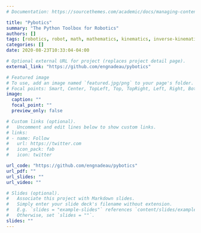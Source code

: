 ```yaml
---
# Documentation: https://sourcethemes.com/academic/docs/managing-content/

title: "Pybotics"
summary: "The Python Toolbox for Robotics"
authors: []
tags: [robotics, robot, math, mathematics, kinematics, inverse-kinematics, numpy, scipy, python-toolbox, python, pypi, research, calibration, dynamics, trajectory, impedance-control, doi,software,ml]
categories: []
date: 2020-08-23T10:33:04-04:00

# Optional external URL for project (replaces project detail page).
external_link: "https://github.com/engnadeau/pybotics"

# Featured image
# To use, add an image named `featured.jpg/png` to your page's folder.
# Focal points: Smart, Center, TopLeft, Top, TopRight, Left, Right, BottomLeft, Bottom, BottomRight.
image:
  caption: ""
  focal_point: ""
  preview_only: false

# Custom links (optional).
#   Uncomment and edit lines below to show custom links.
# links:
# - name: Follow
#   url: https://twitter.com
#   icon_pack: fab
#   icon: twitter

url_code: "https://github.com/engnadeau/pybotics"
url_pdf: ""
url_slides: ""
url_video: ""

# Slides (optional).
#   Associate this project with Markdown slides.
#   Simply enter your slide deck's filename without extension.
#   E.g. `slides = "example-slides"` references `content/slides/example-slides.md`.
#   Otherwise, set `slides = ""`.
slides: ""
---
```

